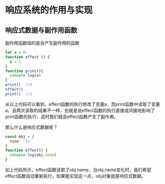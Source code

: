 # 响应系统的作用与实现
## 响应式数据与副作用函数
副作用函数指的是会产生副作用的函数
```js
let a = 0;
function effect () {
  a = 1
}
function print(){
  console.log(a)
}
print()  //0
effect()
print()  //1
```
从以上代码可以看到，effect函数的执行修改了变量a，而print函数中读取了变量a，且两次读取的结果不一样，也就是说effect函数的执行直接或间接地影响了print函数的执行，这时我们就说effect函数产生了副作用。

那么什么是响应式数据呢？
```js
const obj = {
  name: 'lx'
}
function effect() {
  console.log(obj.name)
}
```
如上代码所示，effect函数读取了obj.name，当obj.name变化时，我们希望effect函数自动重新执行，如果能实现这一点，obj对象就是响应式数据。